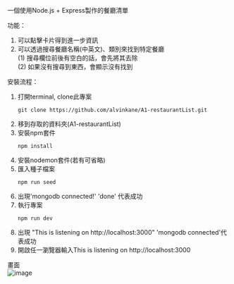 一個使用Node.js + Express製作的餐廳清單

功能：
1. 可以點擊卡片得到進一步資訊
2. 可以透過搜尋餐廳名稱(中英文)、類別來找到特定餐廳  
    (1) 搜尋欄位前後有空白的話，會先將其去除  
    (2) 如果沒有搜尋到東西，會顯示沒有找到

安裝流程：
1. 打開terminal, clone此專案
    ```
    git clone https://github.com/alvinkane/A1-restaurantList.git
    ```
2. 移到存取的資料夾(A1-restaurantList)
3. 安裝npm套件
    ```
    npm install
    ```
4. 安裝nodemon套件(若有可省略)
5. 匯入種子檔案
    ```
    npm run seed
    ```
6. 出現'mongodb connected!' 'done' 代表成功
5. 執行專案
    ```
    npm run dev
    ```
6. 出現 "This is listening on http://localhost:3000" 'mongodb connected'代表成功
7. 開啟任一瀏覽器輸入This is listening on http://localhost:3000

畫面  
![image](/image/view.png)
